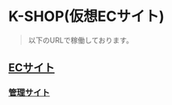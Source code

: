 # K-SHOP(仮想ECサイト)

> 以下のURLで稼働しております。
## [ECサイト](http://kamako.dip.jp/k-shop)
### [管理サイト](http://kamako.dip.jp/k-shop/maintenance)
